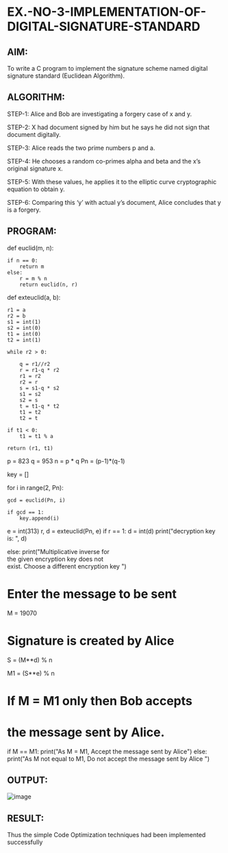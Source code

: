 # EX.-NO-3-IMPLEMENTATION-OF-DIGITAL-SIGNATURE-STANDARD

## AIM:
To write a C program to implement the signature scheme named digital signature
standard (Euclidean Algorithm).

## ALGORITHM:

  STEP-1: Alice and Bob are investigating a forgery case of x and y.
  
  STEP-2: X had document signed by him but he says he did not sign that document digitally.
  
  STEP-3: Alice reads the two prime numbers p and a.
  
  STEP-4: He chooses a random co-primes alpha and beta and the x’s original signature x.
  
  STEP-5: With these values, he applies it to the elliptic curve cryptographic equation to obtain y.
  
  STEP-6: Comparing this ‘y’ with actual y’s document, Alice concludes that y is a forgery.

## PROGRAM:
def euclid(m, n):
	
	if n == 0:
		return m
	else:
		r = m % n
		return euclid(n, r)
def exteuclid(a, b):
	
	r1 = a
	r2 = b
	s1 = int(1)
	s2 = int(0)
	t1 = int(0)
	t2 = int(1)
	
	while r2 > 0:
		
		q = r1//r2
		r = r1-q * r2
		r1 = r2
		r2 = r
		s = s1-q * s2
		s1 = s2
		s2 = s
		t = t1-q * t2
		t1 = t2
		t2 = t
		
	if t1 < 0:
		t1 = t1 % a
		
	return (r1, t1)

p = 823
q = 953
n = p * q
Pn = (p-1)*(q-1)

key = []

for i in range(2, Pn):
	
	gcd = euclid(Pn, i)
	
	if gcd == 1:
		key.append(i)

e = int(313)
r, d = exteuclid(Pn, e)
if r == 1:
	d = int(d)
	print("decryption key is: ", d)
	
else:
	print("Multiplicative inverse for\
	the given encryption key does not \
	exist. Choose a different encryption key ")


# Enter the message to be sent
M = 19070

# Signature is created by Alice
S = (M**d) % n

M1 = (S**e) % n

# If M = M1 only then Bob accepts
# the message sent by Alice.

if M == M1:
	print("As M = M1, Accept the message sent by Alice")
else:
	print("As M not equal to M1, Do not accept the message sent by Alice ")

## OUTPUT:
![image](https://github.com/user-attachments/assets/a5c1e62a-add2-4413-be1a-04321e34705b)

## RESULT:
  Thus the simple Code Optimization techniques had been implemented successfully

